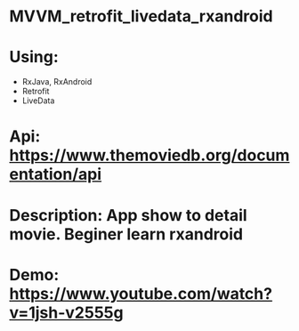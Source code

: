 # MVVM_retrofit_livedata_rxandroid
# Using:
  - RxJava, RxAndroid
  - Retrofit
  - LiveData
# Api: https://www.themoviedb.org/documentation/api
# Description: App show to detail movie. Beginer learn rxandroid
# Demo: https://www.youtube.com/watch?v=1jsh-v2555g

